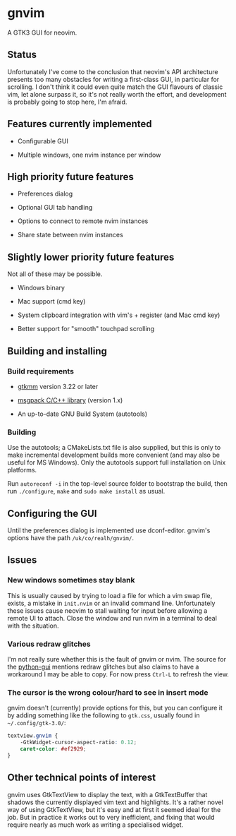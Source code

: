 # gnvim

A GTK3 GUI for neovim.

## Status

Unfortunately I've come to the conclusion that neovim's API architecture
presents too many obstacles for writing a first-class GUI, in particular for
scrolling. I don't think it could even quite match the GUI flavours of classic
vim, let alone surpass it, so it's not really worth the effort, and development
is probably going to stop here, I'm afraid.

## Features currently implemented

* Configurable GUI

* Multiple windows, one nvim instance per window

## High priority future features

* Preferences dialog

* Optional GUI tab handling

* Options to connect to remote nvim instances

* Share state between nvim instances

## Slightly lower priority future features

Not all of these may be possible.

* Windows binary

* Mac support (cmd key)

* System clipboard integration with vim's + register (and Mac cmd key)

* Better support for "smooth" touchpad scrolling

## Building and installing

### Build requirements

* [gtkmm](http://www.gtkmm.org) version 3.22 or later

* [msgpack C/C++ library](https://github.com/msgpack/msgpack-c) (version 1.x)

* An up-to-date GNU Build System (autotools)

### Building

Use the autotools; a CMakeLists.txt file is also supplied, but this is only to
make incremental development builds more convenient (and may also be useful for
MS Windows). Only the autotools support full installation on Unix platforms.

Run `autoreconf -i` in the top-level source folder to bootstrap the build, then
run `./configure`, `make` and `sudo make install` as usual.

## Configuring the GUI

Until the preferences dialog is implemented use dconf-editor. gnvim's options
have the path `/uk/co/realh/gnvim/`.

## Issues

### New windows sometimes stay blank

This is usually caused by trying to load a file for which a vim swap file,
exists, a mistake in `init.nvim` or an invalid command line. Unfortunately
these issues cause neovim to stall waiting for input before allowing a remote
UI to attach. Close the window and run nvim in a terminal to deal with the
situation.

### Various redraw glitches

I'm not really sure whether this is the fault of gnvim or nvim. The source for
the [python-gui](https://github.com/neovim/python-gui) mentions redraw glitches
but also claims to have a workaround I may be able to copy. For now press
`Ctrl-L` to refresh the view.

### The cursor is the wrong colour/hard to see in insert mode

gnvim doesn't (currently) provide options for this, but you can configure it by
adding something like the following to `gtk.css`, usually found in
`~/.config/gtk-3.0/`:

```css
textview.gnvim {
    -GtkWidget-cursor-aspect-ratio: 0.12;
    caret-color: #ef2929;
}
```

## Other technical points of interest

gnvim uses GtkTextView to display the text, with a GtkTextBuffer that shadows
the currently displayed vim text and highlights. It's a rather novel way of
using GtkTextView, but it's easy and at first it seemed ideal for the job. But
in practice it works out to very inefficient, and fixing that would require
nearly as much work as writing a specialised widget.
